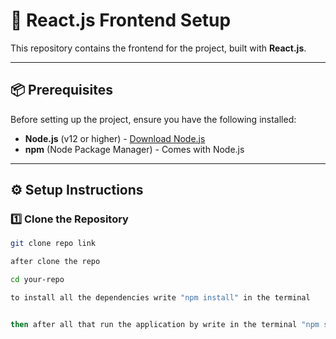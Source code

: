 # 🚀 React.js Frontend Setup

This repository contains the frontend for the project, built with **React.js**.

---

## 📦 Prerequisites

Before setting up the project, ensure you have the following installed:

- **Node.js** (v12 or higher) - [Download Node.js](https://nodejs.org/)
- **npm** (Node Package Manager) - Comes with Node.js

---

## ⚙️ Setup Instructions

### 1️⃣ Clone the Repository

```bash
git clone repo link

after clone the repo

cd your-repo

to install all the dependencies write "npm install" in the terminal


then after all that run the application by write in the terminal "npm start"

```
